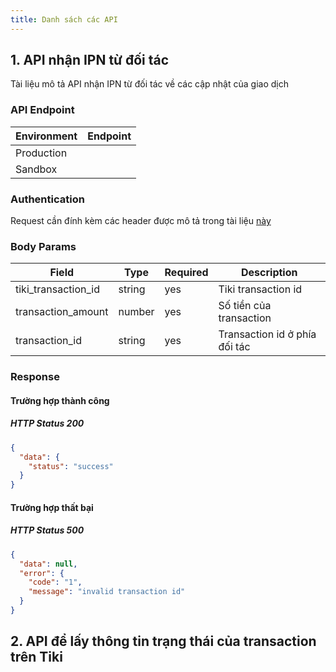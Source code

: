 ```yaml
---
title: Danh sách các API
---
```


## 1. API nhận IPN từ đối tác

Tài liệu mô tả API nhận IPN từ đối tác về các cập nhật của giao dịch

### API Endpoint

| Environment | Endpoint |
| ----------- | -------- |
| Production  |          |
| Sandbox     |          |

### Authentication

Request cần đính kèm các header được mô tả trong tài liệu [này](./api_signature)

### Body Params

| Field               | Type   | Required | Description                   |
| ------------------- | ------ | -------- | ----------------------------- |
| tiki_transaction_id | string | yes      | Tiki transaction id           |
| transaction_amount  | number | yes      | Số tiền của transaction       |
| transaction_id      | string | yes      | Transaction id ở phía đối tác |

### Response

#### Trường hợp thành công

##### HTTP Status 200

```json
{
  "data": {
    "status": "success"
  }
}
```

#### Trường hợp thất bại

##### HTTP Status 500

```json
{
  "data": null,
  "error": {
    "code": "1",
    "message": "invalid transaction id"
  }
}
```

## 2. API để lấy thông tin trạng thái của transaction trên Tiki
